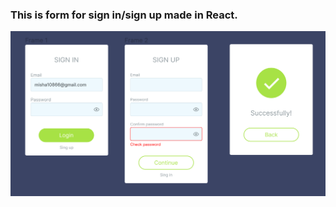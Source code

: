 ### This is form for sign in/sign up made in React.

![maket image](https://github.com/zakotniuk/authorization-form/blob/master/public/image/maket.png?raw=true)
